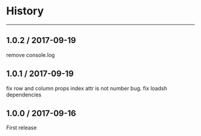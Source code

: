 # History
---


## 1.0.2 / 2017-09-19

remove console.log

## 1.0.1 / 2017-09-19

fix row and column props index attr is not number bug.
fix loadsh dependencies

## 1.0.0 / 2017-09-16

First release
